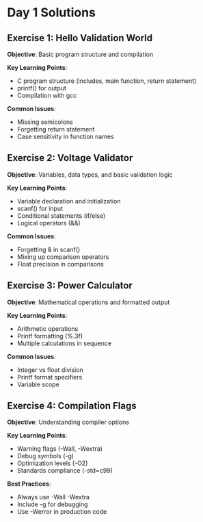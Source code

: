 # Day 1 Solutions

## Exercise 1: Hello Validation World
**Objective**: Basic program structure and compilation

**Key Learning Points**:
- C program structure (includes, main function, return statement)
- printf() for output
- Compilation with gcc

**Common Issues**:
- Missing semicolons
- Forgetting return statement
- Case sensitivity in function names

## Exercise 2: Voltage Validator
**Objective**: Variables, data types, and basic validation logic

**Key Learning Points**:
- Variable declaration and initialization
- scanf() for input
- Conditional statements (if/else)
- Logical operators (&&)

**Common Issues**:
- Forgetting & in scanf()
- Mixing up comparison operators
- Float precision in comparisons

## Exercise 3: Power Calculator
**Objective**: Mathematical operations and formatted output

**Key Learning Points**:
- Arithmetic operations
- Printf formatting (%.3f)
- Multiple calculations in sequence

**Common Issues**:
- Integer vs float division
- Printf format specifiers
- Variable scope

## Exercise 4: Compilation Flags
**Objective**: Understanding compiler options

**Key Learning Points**:
- Warning flags (-Wall, -Wextra)
- Debug symbols (-g)
- Optimization levels (-O2)
- Standards compliance (-std=c99)

**Best Practices**:
- Always use -Wall -Wextra
- Include -g for debugging
- Use -Werror in production code